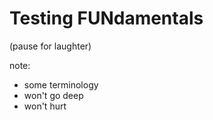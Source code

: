 # Testing FUNdamentals

(pause for laughter)

note:

- some terminology
- won't go deep
- won't hurt
